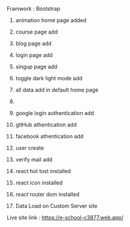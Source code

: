 Framwork : Bootstrap

1. animation home page added
2. course page add
3. blog page add
4. login page add
5. singup page add
6. toggle dark light mode add
7. all data add in default home page
8.
9. google login authentication add
10. gitHub athentication add
11. facebook athentication add
12. user create
13. verify mail add
14. react hot tost installed
15. react icon installed
16. react router dom installed


17. Data Load on Custom Server site

Live site link : https://e-school-c3877.web.app/
